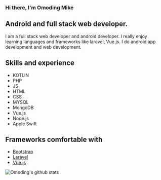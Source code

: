 ### Hi there, I'm Omoding Mike
## Android and full stack web developer.
I am a full stack web developer and android developer. I really enjoy learning languages and frameworks like laravel, Vue.js. I do android app development and web development.

## Skills and experience
- KOTLIN
- PHP
- JS
- HTML
- CSS
- MYSQL
- MongoDB
- Vue.js
- Node.js
- Apple Swift

## Frameworks comfortable with
- [Bootstrap](https://getbootstrap.com)
- [Laravel](https://laravel.com)
- [Vue.js](https://vuejs.org)

![Omoding's github stats](https://github-readme-stats.vercel.app/api?username=omodingmike)






